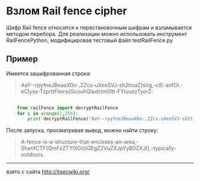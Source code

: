 # Взлом Rail fence cipher

Шифр Rail fence относится к перестановочным шифрам и взламывается методом перебора. Для реализации можно использовать инструмент RailFencePython, модифицировав тестовый файл testRailFence.py

## Пример

Имеется зашифрованная строка:  
> AaY--rpyfneJBeaaX0n-,ZZcs-uXeeSVJ-sh2tioaZ}slrg,-ciE-anfGt.-eCIyss-TzprttFliora{GcouhQIadctm0ltt-FYluuezTyorZ-

```python
 
	from railFence import decryptRailFence  
	for i in xrange(1,255):  
		print decryptRailFence("AaY--rpyfneJBeaaX0n-,ZZcs-uXeeSVJ-sh2tioaZ}slrg,-ciE-anfGt.-eCIyss-TzprttFliora{GcouhQIadctm0ltt-FYluuezTyorZ-", i, 0);   
```

После запуска, просматривая вывод, можно найти строку:

>  A-fence-is-a-structure-that-encloses-an-area,-SharifCTF{QmFzZTY0IGlzIGEgZ2VuZXJpYyB0ZXJt},-typically-outdoors.

----
взято с сайта http://itsecwiki.org/
